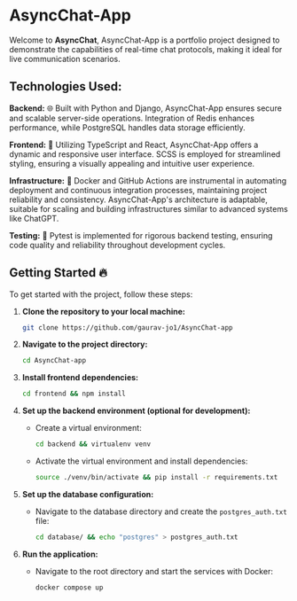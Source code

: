 # AsyncChat-App

Welcome to **AsyncChat**, AsyncChat-App is a portfolio project designed to demonstrate the capabilities of real-time chat protocols, making it ideal for live communication scenarios.

## Technologies Used:

**Backend:** 🌐 Built with Python and Django, AsyncChat-App ensures secure and scalable server-side operations. Integration of Redis enhances performance, while PostgreSQL handles data storage efficiently.

**Frontend:** 🎨 Utilizing TypeScript and React, AsyncChat-App offers a dynamic and responsive user interface. SCSS is employed for streamlined styling, ensuring a visually appealing and intuitive user experience.

**Infrastructure:** 🐳 Docker and GitHub Actions are instrumental in automating deployment and continuous integration processes, maintaining project reliability and consistency. AsyncChat-App's architecture is adaptable, suitable for scaling and building infrastructures similar to advanced systems like ChatGPT.

**Testing:** 🧪 Pytest is implemented for rigorous backend testing, ensuring code quality and reliability throughout development cycles.

## Getting Started 🔥

To get started with the project, follow these steps:

1. **Clone the repository to your local machine:**
   ```sh
   git clone https://github.com/gaurav-jo1/AsyncChat-app
   ```

3. **Navigate to the project directory:**
   ```sh
   cd AsyncChat-app
   ```

4. **Install frontend dependencies:**
   ```sh
   cd frontend && npm install
   ```

5. **Set up the backend environment (optional for development):**
   - Create a virtual environment:
     ```sh
     cd backend && virtualenv venv
     ```
   - Activate the virtual environment and install dependencies:
     ```sh
     source ./venv/bin/activate && pip install -r requirements.txt
     ```

6. **Set up the database configuration:**
   - Navigate to the database directory and create the `postgres_auth.txt` file:
     ```sh
     cd database/ && echo "postgres" > postgres_auth.txt
     ```

7. **Run the application:**
   - Navigate to the root directory and start the services with Docker:
     ```sh
     docker compose up
     ```
